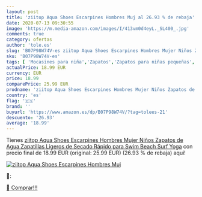 ```yaml
---
layout: post
title: 'ziitop Aqua Shoes Escarpines Hombres Muj al 26.93 % de rebaja'
date: 2020-07-13 09:30:55
image: 'https://m.media-amazon.com/images/I/413vm0d4eyL._SL400_.jpg'
comments: true
category: ofertas
author: 'tole.es'
slug: 'B07P98W74V-es ziitop Aqua Shoes Escarpines Hombres Mujer Niños Zapatos...'
sku: 'B07P98W74V-es'
tags: [ 'Mocasines para niña','Zapatos','Zapatos para niñas pequeñas','Zapatos y complementos','zapatos', ]
actualPrice: 18.99 EUR
currency: EUR
price: 18.99
comparePrice: 25.99 EUR
prodname: 'ziitop Aqua Shoes Escarpines Hombres Mujer Niños Zapatos de Agua Zapatillas Ligeros de Secado Rápido para Swim Beach Surf Yoga'
country: 'es'
flag: '🇪🇸'
brand: ''
buyurl: 'https://www.amazon.es/dp/B07P98W74V/?tag=tolees-21'
descuento: '26.93'
average: '18.99'
---
```


Tienes [ziitop Aqua Shoes Escarpines Hombres Mujer Niños Zapatos de Agua Zapatillas Ligeros de Secado Rápido para Swim Beach Surf Yoga](https://www.amazon.es/dp/B07P98W74V/?tag=tolees-21) con precio final de  18.99 EUR (original: 25.99 EUR) (26.93 %  de rebaja) aqui!

[![ziitop Aqua Shoes Escarpines Hombres Muj](https://m.media-amazon.com/images/I/413vm0d4eyL._SL400_.jpg)](https://www.amazon.es/dp/B07P98W74V/?tag=tolees-21)

🔎:


[🛒 Comprar!!!](https://www.amazon.es/dp/B07P98W74V/?tag=tolees-21)
